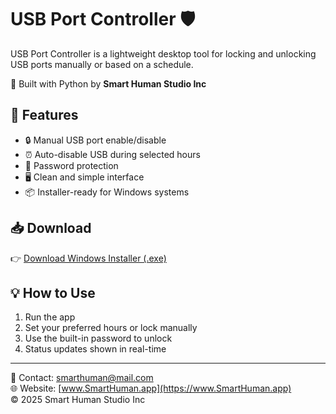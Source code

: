 # USB Port Controller 🛡️

USB Port Controller is a lightweight desktop tool for locking and unlocking USB ports manually or based on a schedule.

🚀 Built with Python by **Smart Human Studio Inc**

## 🔧 Features
- 🔒 Manual USB port enable/disable
- ⏰ Auto-disable USB during selected hours
- 🔑 Password protection
- 🖥️ Clean and simple interface
- 📦 Installer-ready for Windows systems

## 📥 Download
👉 [Download Windows Installer (.exe)](https://github.com/SmartHumanStudio/usb-port-control/releases/latest)

## 💡 How to Use
1. Run the app
2. Set your preferred hours or lock manually
3. Use the built-in password to unlock
4. Status updates shown in real-time

---

📧 Contact: [smarthuman@mail.com](mailto:smarthuman@mail.com)  
🌐 Website: [www.SmartHuman.app](https://www.SmartHuman.app)  
© 2025 Smart Human Studio Inc
